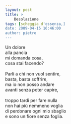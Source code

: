 ```yaml
---
layout: post
title: >
    Desolazione
tags: [scheggia d'essenza,]
date: 2009-04-15 16:46:00
author: pietro
---
```

Un dolore<br/>alla pancia<br/>mi domanda cosa,<br/>cosa stai facendo?<br/><br/>Parli a chi non vuol sentire,<br/>basta, basta soffrire,<br/>ma io non posso andare<br/>avanti senza poter capire,<br/><br/>troppo tardi per fare nulla<br/>non hai più nemmeno voglia<br/>di perdonare ogni mio sbaglio<br/>e sono un fiore senza foglia.
